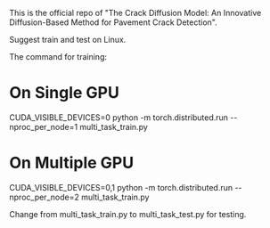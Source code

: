 This is the official repo of "The Crack Diffusion Model: An Innovative Diffusion-Based Method for Pavement Crack Detection".

Suggest train and test on Linux.

The command for training:

# On Single GPU

CUDA_VISIBLE_DEVICES=0 python -m torch.distributed.run --nproc_per_node=1 multi_task_train.py

# On Multiple GPU

CUDA_VISIBLE_DEVICES=0,1 python -m torch.distributed.run --nproc_per_node=2 multi_task_train.py

Change from multi_task_train.py to multi_task_test.py for testing.